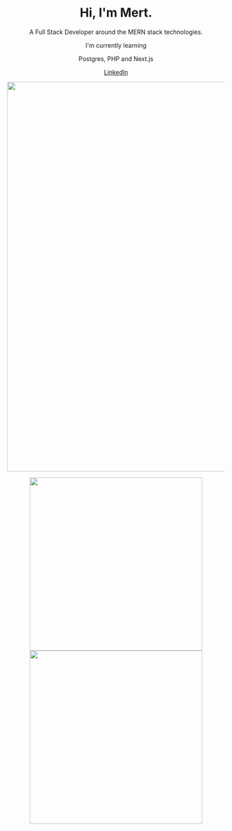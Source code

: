 <h1 align="center">Hi, I'm Mert.</h1>

<p align="center">A Full Stack Developer around the MERN stack technologies.</p>

<p align="center">I'm currently learning</p>
<p align="center">Postgres, PHP and Next.js</p>

<p align="center"><a href="https://www.linkedin.com/in/mert-u-8248ab135/">LinkedIn</a></p>

<p align="center"> <img width="900px" src="https://github-profile-summary-cards.vercel.app/api/cards/profile-details?username=mert18&theme=vue" /></p>

<p align="center"> 
<img width="400px" src="https://github-profile-summary-cards.vercel.app/api/cards/most-commit-language?username=mert18&theme=vue" />
<img width="400px" src="https://github-profile-summary-cards.vercel.app/api/cards/stats?username=mert18&theme=vue" />
</p>
